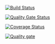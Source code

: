[![Build Status](https://travis-ci.com/Lizazavr/Diplodoc.svg?branch=main)](https://travis-ci.com/Lizazavr/Diplodoc)

[![Quality Gate Status](https://sonarcloud.io/api/project_badges/measure?project=Lizazavr_Diplodoc&metric=alert_status)](https://sonarcloud.io/dashboard?id=Lizazavr_Diplodoc)

[![Coverage Status](https://coveralls.io/repos/github/Lizazavr/Diplodoc/badge.svg?branch=main)](https://coveralls.io/github/Lizazavr/Diplodoc?branch=main)

[![Quality gate](https://sonarcloud.io/api/project_badges/quality_gate?project=Lizazavr_Diplodoc)](https://sonarcloud.io/dashboard?id=Lizazavr_Diplodoc)
